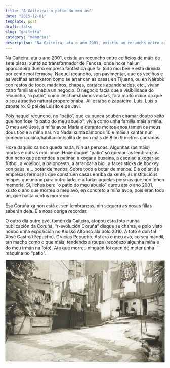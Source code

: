 ```yaml
---
title: "A Gaiteira: o patio do meu avó"
date: "2015-12-01"
template: post
draft: false
slug: "gaiteira"
category: "memorias"
description: "Na Gaiteira, ata o ano 2001, existiu un recuncho entre edificios de máis de sete pisos, xunto ao transformador de Fenosa, onde hoxe hai un aparcadoiro dunha empresa fantástica que fai todo moi ben e está dirixida por xente moi fermosa. Naquel recuncho, sen pavimentar, que os veciños e as veciñas arranxaron como se arranxan as casas en Tijuana, ou en Nairobi: con restos de todo, madeiros, chapas, cartaces abandonados, etc., vivían catro familias e había un negocio. O negocio facía que a visibilidade do recuncho, “o patio”, como lle chamábamos moitas, fora moito maior da que o seu atractivo natural proporcionaba. Alí estaba o zapateiro. Luís. Luís o zapateiro. O pai de Luisito e de Javi"
---
```


Na Gaiteira, ata o ano 2001, existiu un recuncho entre edificios de máis de sete pisos, xunto ao transformador de Fenosa, onde hoxe hai un aparcadoiro dunha empresa fantástica que fai todo moi ben e está dirixida por xente moi fermosa. Naquel recuncho, sen pavimentar, que os veciños e as veciñas arranxaron como se arranxan as casas en Tijuana, ou en Nairobi: con restos de todo, madeiros, chapas, cartaces abandonados, etc., vivían catro familias e había un negocio. O negocio facía que a visibilidade do recuncho, “o patio”, como lle chamábamos moitas, fora moito maior da que o seu atractivo natural proporcionaba. Alí estaba o zapateiro. Luís. Luís o zapateiro. O pai de Luisito e de Javi.

Pois naquel recuncho, no “patio”, que eu nunca souben chamar doutro xeito que non fose “o patio do meu abuelo”, vivía como unha familia máis a miña. O meu avó José, a miña avoa María e durante moitos anos tamén os meus dous tíos e a miña nai. No Nadal xuntabámonos 10 e máis a xantar nun comedor/cociña/habitación/salita de non máis de 8 ou 9 metros cadrados.

Hoxe daquilo xa non queda nada. Nin as persoas. Algunhas (as máis) mortas e outras moi lonxe. Hoxe daquel “patio” só quedan as lembranzas dun neno que aprendeu a patinar, a xogar a buxaina, a escalar, a xogar ao fútbol, a voleibol, a baloncesto, a arranxar a bici, a facer sticks de hockey con paus, a… botar de menos. Sobre todo a botar de menos. E a odiar: ás empresas fermosas que constrúen casas enriba da xente, ás institucións miopes que miran para outro lado, e a todas aquelas persoas que non teñen memoria. Si, liches ben: “o patio do meu abuelo” durou ata o ano 2001, xusto o ano que morreu o meu avó, en concreto a miña avoa, pois eran todo un, que hasta xuntos morreron.

Esa Coruña xa non está e, sen lembranzas, nin sequera as nosas fillas saberán dela. É a nosa obriga recordar.

O outro día outro avó, tamén da Gaiteira, atopou esta foto nunha publicación da Coruña, “r-evolución Coruña” disque se chama, e polo visto houbo unha exposición no Kiosko Alfonso alá polo 2010. A foto é dun tal Xosé Castro (Pepucho). Gracias Pepucho. Así era o meu avó, co seu mandil, tan macho como o que máis, tendendo a roupa (recoñezo algunha miña e do meu irmán na foto). Ata que morreu ninguén foi quen de meter unha máquina no “patio”.

![josé o da gaiteira](./gaiteira.jpg)
